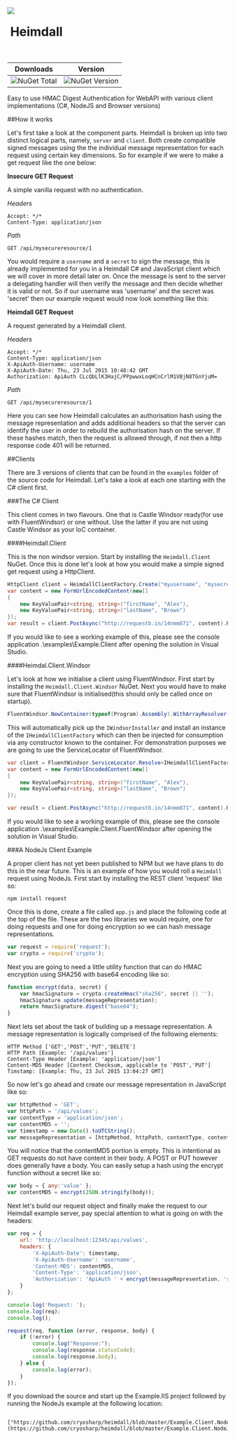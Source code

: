 <img align="left" src="https://avatars0.githubusercontent.com/u/7360948?v=3" />

&nbsp;Heimdall<br /><br />
=============

| Downloads | Version |
|-----------|---------|
| ![NuGet Total](https://img.shields.io/nuget/dt/Heimdall.svg) | ![NuGet Version](https://img.shields.io/nuget/v/Heimdall.svg) |

Easy to use HMAC Digest Authentication for WebAPI with various client implementations (C#, NodeJS and Browser versions)

##How it works

Let's first take a look at the component parts. Heimdall is broken up into two distinct logical parts, namely, `server` and `client`. 
Both create compatible signed messages using the the individual message representation for each request using certain key dimensions. 
So for example if we were to make a get request like the one below:

**Insecure GET Request**

A simple vanilla request with no authentication.

*Headers*
    
    Accept: */*
    Content-Type: application/json
    
*Path*
    
    GET /api/mysecureresource/1
  
You would require a `username` and a `secret` to sign the message, this is already implemented for you in a Heimdall C# and JavaScript
client which we will cover in more detail later on. Once the message is sent to the server a delegating handler will then verify the 
message and then decide whether it is valid or not. So if our username was 'username' and the secret was 'secret' then our example
request would now look something like this: 

**Heimdall GET Request**

A request generated by a Heimdall client.

*Headers*
    
    Accept: */*
    Content-Type: application/json
    X-ApiAuth-Username: username
    X-ApiAuth-Date: Thu, 23 Jul 2015 10:48:42 GMT
    Authorization: ApiAuth CLcQbLlK3HajC/PPpwwxLoqHCnCrlM1VBjN8TGnYjuM=
    
*Path*
    
    GET /api/mysecureresource/1
  
Here you can see how Heimdall calculates an authorisation hash using the message representation and adds additional headers so 
that the server can identify the user in order to rebuild the authorisation hash on the server. If these hashes match, then 
the request is allowed through, if not then a http response code 401 will be returned.

##Clients

There are 3 versions of clients that can be found in the `examples` folder of the source code for Heimdall. Let's take a look at
each one starting with the C# client first. 

###The C# Client

This client comes in two flavours. One that is Castle Windsor ready(for use with FluentWindsor) or one without. Use the latter if 
you are not using Castle Windsor as your IoC container. 

####Heimdall.Client

This is the non windsor version. Start by installing the `Heimdall.Client` NuGet. Once this is done let's look at how
you would make a simple signed get request using a HttpClient. 

```csharp
HttpClient client = HeimdallClientFactory.Create("myusername", "mysecret");
var content = new FormUrlEncodedContent(new[]
{
    new KeyValuePair<string, string>("firstName", "Alex"),
    new KeyValuePair<string, string>("lastName", "Brown")
});
var result = client.PostAsync("http://requestb.in/14nmm871", content).Result;
```

If you would like to see a working example of this, please see the console application .\examples\Example.Client after
opening the solution in Visual Studio. 

####Heimdal.Client.Windsor

Let's look at how we initialise a client using FluentWindsor. First start by installing the `Heimdall.Client.Windsor` NuGet. 
Next you would have to make sure that FluentWindsor is initialised(this should only be called once on startup).

```csharp
FluentWindsor.NewContainer(typeof(Program).Assembly).WithArrayResolver().WithInstallers().Create();
```

This will automatically pick up the `IWindsorInstaller` and install an instance of the `IHeimdallClientFactory` which can 
then be injected for consumption via any constructor known to the container. For demonstration purposes we are going to use
the ServiceLocator of FluentWindsor.

```csharp
var client = FluentWindsor.ServiceLocator.Resolve<IHeimdallClientFactory>().Create("username", "secret");
var content = new FormUrlEncodedContent(new[]
{
    new KeyValuePair<string, string>("firstName", "Alex"),
    new KeyValuePair<string, string>("lastName", "Brown")
});

var result = client.PostAsync("http://requestb.in/14nmm871", content).Result;
```

If you would like to see a working example of this, please see the console application .\examples\Example.Client.FluentWindsor 
after opening the solution in Visual Studio. 

###A NodeJs Client Example

A proper client has not yet been published to NPM but we have plans to do this in the near future. This is an example of how you would roll a 
`Heimdall` request using NodeJs. First start by installing the REST client 'request' like so:

    npm install request
    
Once this is done, create a file called `app.js` and place the following code at the top of the file. These are the two libraries we would require,
one for doing requests and one for doing encryption so we can hash message representations.

```javascript
var request = require('request');
var crypto = require('crypto');
```

Next you are going to need a little utility function that can do HMAC encryption using SHA256 with base64 encoding like so:

```javascript
function encrypt(data, secret) {
    var hmacSignature = crypto.createHmac("sha256", secret || '');
    hmacSignature.update(messageRepresentation);
    return hmacSignature.digest("base64");
}
```

Next lets set about the task of building up a message representation. A message representation is logically comprised of the following elements: 

```
HTTP Method ['GET','POST','PUT','DELETE']
HTTP Path [Example: '/api/values']
Content-Type Header [Example: 'application/json']
Content-MD5 Header [Content Checksum, applicable to 'POST','PUT']
Timstamp: [Example: Thu, 23 Jul 2015 13:04:27 GMT]
```

So now let's go ahead and create our message representation in JavaScript like so:

```javascript
var httpMethod = 'GET';
var httpPath = '/api/values';
var contentType = 'application/json';
var contentMD5 = '';
var timestamp = new Date().toUTCString();
var messageRepresentation = [httpMethod, httpPath, contentType, contentMD5, timestamp].join('\n');
```

You will notice that the contentMD5 portion is empty. This is intentional as GET requests do not have content in their body. A 
POST or PUT however does generally have a body. You can easily setup a hash using the encrypt function without a secret like
so:

```javascript
var body = { any:'value' };
var contentMD5 = encrypt(JSON.stringify(body));
```

Next let's build our request object and finally make the request to our Heimdall example server, pay special attention to what 
is going on with the headers:

```javascript
var req = {
    url: 'http://localhost:12345/api/values',
    headers: {
        'X-ApiAuth-Date': timestamp,
        'X-ApiAuth-Username': 'username',
        'Content-MD5': contentMD5,
        'Content-Type': 'application/json',
        'Authorization': 'ApiAuth ' + encrypt(messageRepresentation, 'secret')
    }
};

console.log('Request: ');
console.log(req);
console.log();

request(req, function (error, response, body) {
    if (!error) {
        console.log("Response:");
        console.log(response.statusCode);
        console.log(response.body);
    } else {
        console.log(error);
    }
});
```

If you download the source and start up the Example.IIS project followed by running the NodeJs example at the following location:

      ["https://github.com/cryosharp/heimdall/blob/master/Example.Client.NodeJs/app.js"](https://github.com/cryosharp/heimdall/blob/master/Example.Client.NodeJs/app.js)
      
